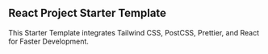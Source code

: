 ## React Project Starter Template

This Starter Template integrates Tailwind CSS, PostCSS, Prettier, and React for Faster Development.
